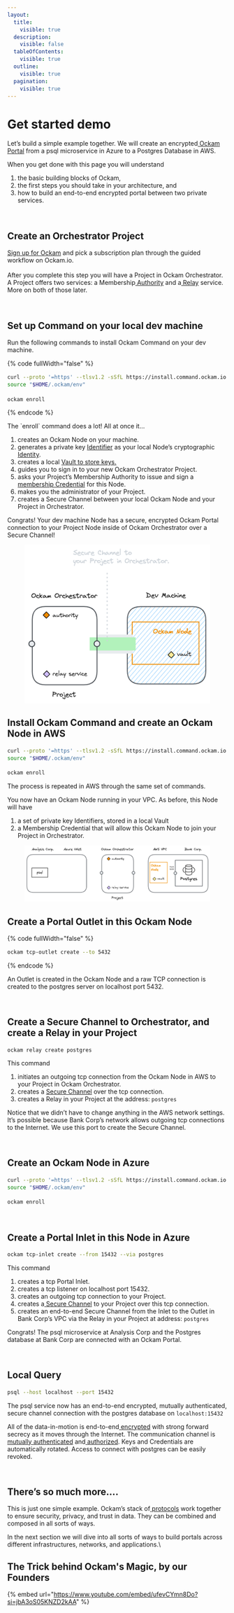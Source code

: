 ```yaml
---
layout:
  title:
    visible: true
  description:
    visible: false
  tableOfContents:
    visible: true
  outline:
    visible: true
  pagination:
    visible: true
---
```


# Get started demo

Let’s build a simple example together. We will create an encrypted[ Ockam Portal](https://docs.ockam.io/#portals) from a psql microservice in Azure to a Postgres Database in AWS.

When you get done with this page you will understand

1. the basic building blocks of Ockam,
2. the first steps you should take in your architecture, and
3. how to build an end-to-end encrypted portal between two private services.

<figure><img src=".gitbook/assets/postgres.png" alt=""><figcaption></figcaption></figure>

## Create an Orchestrator Project

[Sign up for Ockam](https://www.ockam.io/download) and pick a subscription plan through the guided workflow on Ockam.io.\
\
After you complete this step you will have a Project in Ockam Orchestrator. A Project offers two services: a Membership[ Authority](https://docs.ockam.io/reference/protocols/identities#credentials) and a[ Relay](https://docs.ockam.io/reference/protocols/routing#relay) service. More on both of those later.

<figure><img src=".gitbook/assets/image (9).png" alt=""><figcaption></figcaption></figure>

## Set up Command on your local dev machine

Run the following commands to install Ockam Command on your dev machine.

{% code fullWidth="false" %}
```bash
curl --proto '=https' --tlsv1.2 -sSfL https://install.command.ockam.io | bash
source "$HOME/.ockam/env"

ockam enroll
```
{% endcode %}

The \`enroll\` command does a lot!  All at once it...

1. creates an Ockam Node on your machine.
2. generates a private key [Identifier](https://docs.ockam.io/reference/protocols/identities#identities) as your local Node’s cryptographic[ Identity](https://docs.ockam.io/reference/protocols/identities).&#x20;
3. creates a local [Vault to store keys.](https://docs.ockam.io/reference/protocols/keys)
4. guides you to sign in to your new Ockam Orchestrator Project.&#x20;
5. asks your Project’s Membership Authority to issue and sign a[ membership Credential](https://docs.ockam.io/reference/protocols/identities#credentials) for this Node.
6. makes you the administrator of your Project.
7. creates a Secure Channel between your local Ockam Node and your Project in Orchestrator.

Congrats! Your dev machine Node has a secure, encrypted Ockam Portal connection to your Project Node inside of Ockam Orchestrator over a Secure Channel!

<figure><img src=".gitbook/assets/image (1).png" alt=""><figcaption></figcaption></figure>

## Install Ockam Command and create an Ockam Node in AWS

```bash
curl --proto '=https' --tlsv1.2 -sSfL https://install.command.ockam.io | bash
source "$HOME/.ockam/env"

ockam enroll
```

The process is repeated in AWS through the same set of commands.&#x20;

You now have an Ockam Node running in your VPC. As before, this Node will have

1. a set of private key Identifiers, stored in a local Vault
2. a Membership Credential that will allow this Ockam Node to join your Project in Orchestrator.&#x20;

<figure><img src=".gitbook/assets/image (1) (1).png" alt=""><figcaption></figcaption></figure>

## Create a Portal Outlet in this Ockam Node

{% code fullWidth="false" %}
```sh
ockam tcp-outlet create --to 5432
```
{% endcode %}

An Outlet is created in the Ockam Node and a raw TCP connection is created to the postgres server on localhost port 5432.

<figure><img src=".gitbook/assets/image (2).png" alt=""><figcaption></figcaption></figure>

## Create a Secure Channel to Orchestrator, and create a Relay in your Project

```
ockam relay create postgres
```

This command&#x20;

1. initiates an outgoing tcp connection from the Ockam Node in AWS to your Project in Ockam Orchestrator.&#x20;
2. creates a [Secure Channel](https://docs.ockam.io/reference/protocols/secure-channels) over the tcp connection.&#x20;
3. creates a Relay in your Project at the address: `postgres`

Notice that we didn’t have to change anything in the AWS network settings. It’s possible because Bank Corp’s network allows outgoing tcp connections to the Internet. We use this port to create the Secure Channel.

<figure><img src=".gitbook/assets/image (3).png" alt=""><figcaption></figcaption></figure>

## Create an Ockam Node in Azure

```bash
curl --proto '=https' --tlsv1.2 -sSfL https://install.command.ockam.io | bash
source "$HOME/.ockam/env"

ockam enroll
```

<figure><img src=".gitbook/assets/image (4).png" alt=""><figcaption></figcaption></figure>

## Create a Portal Inlet in this Node in Azure

```sh
ockam tcp-inlet create --from 15432 --via postgres
```

This command&#x20;

1. creates a tcp Portal Inlet.
2. creates a tcp listener on localhost port 15432.&#x20;
3. creates an outgoing tcp connection to your Project.&#x20;
4. creates a[ Secure Channel](https://docs.ockam.io/reference/protocols/secure-channels) to your Project over this tcp connection.&#x20;
5. creates an end-to-end Secure Channel from the Inlet to the Outlet in Bank Corp’s VPC via the Relay in your Project at address: `postgres`

Congrats! The psql microservice at Analysis Corp and the Postgres database at Bank Corp are connected with an Ockam Portal.  &#x20;

<figure><img src=".gitbook/assets/image (6).png" alt=""><figcaption></figcaption></figure>

## Local Query

```bash
psql --host localhost --port 15432
```

The psql service now has an end-to-end encrypted, mutually authenticated, secure channel connection with the postgres database on `localhost:15432`&#x20;

All of the data-in-motion is end-to-end[ encrypted](https://docs.ockam.io/reference/protocols/secure-channels) with strong forward secrecy as it moves through the Internet. The communication channel is[ mutually authenticated](https://docs.ockam.io/reference/protocols/secure-channels) and[ authorized](https://docs.ockam.io/reference/protocols/access-controls). Keys and Credentials are automatically rotated. Access to connect with postgres can be easily revoked.

<figure><img src=".gitbook/assets/image (8).png" alt=""><figcaption></figcaption></figure>

## There’s so much more….

This is just one simple example. Ockam’s stack of[ protocols](https://docs.ockam.io/reference/protocols) work together to ensure security, privacy, and trust in data. They can be combined and composed in all sorts of ways.&#x20;

In the next section we will dive into all sorts of ways to build portals across different infrastructures, networks, and applications.\


## The Trick behind Ockam's Magic, by our Founders

{% embed url="https://www.youtube.com/embed/ufevCYmn8Do?si=jbA3oS05KNZD2kAA" %}
